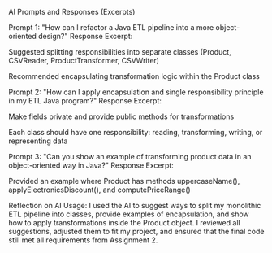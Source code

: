 AI Prompts and Responses (Excerpts)

Prompt 1:
"How can I refactor a Java ETL pipeline into a more object-oriented design?"
Response Excerpt:

Suggested splitting responsibilities into separate classes (Product, CSVReader, ProductTransformer, CSVWriter)

Recommended encapsulating transformation logic within the Product class

Prompt 2:
"How can I apply encapsulation and single responsibility principle in my ETL Java program?"
Response Excerpt:

Make fields private and provide public methods for transformations

Each class should have one responsibility: reading, transforming, writing, or representing data

Prompt 3:
"Can you show an example of transforming product data in an object-oriented way in Java?"
Response Excerpt:

Provided an example where Product has methods uppercaseName(), applyElectronicsDiscount(), and computePriceRange()

Reflection on AI Usage:
I used the AI to suggest ways to split my monolithic ETL pipeline into classes, provide examples of encapsulation, and show how to apply transformations inside the Product object. I reviewed all suggestions, adjusted them to fit my project, and ensured that the final code still met all requirements from Assignment 2.